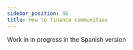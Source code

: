 ```yaml
---
sidebar_position: 40
title: How to finance communities
---
```


Work in in progress in the Spanish version